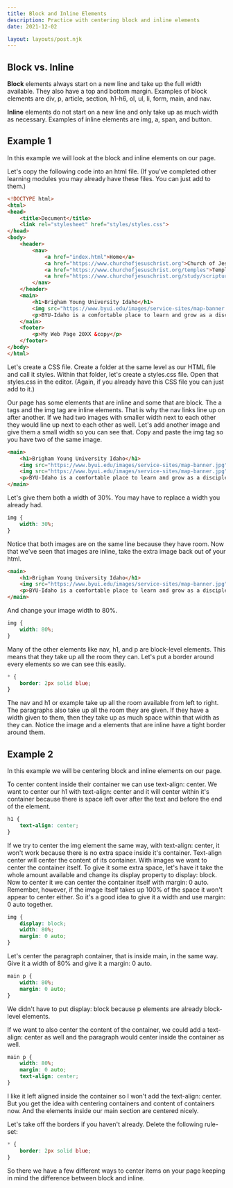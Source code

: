 ```yaml
---
title: Block and Inline Elements
description: Practice with centering block and inline elements
date: 2021-12-02

layout: layouts/post.njk
---
```


## Block vs. Inline

**Block** elements always start on a new line and take up the full width available. They also have a top and bottom margin. Examples of block elements are div, p, article, section, h1-h6, ol, ul, li, form, main, and nav.

**Inline** elements do not start on a new line and only take up as much width as necessary. Examples of inline elements are img, a, span, and button.

## Example 1

In this example we will look at the block and inline elements on our page. 

Let's copy the following code into an html file. (If you've completed other learning modules you may already have these files. You can just add to them.)

```html
<!DOCTYPE html>
<html>
<head>
    <title>Document</title>
    <link rel="stylesheet" href="styles/styles.css">
</head>
<body>
    <header>
        <nav>
            <a href="index.html">Home</a>
            <a href="https://www.churchofjesuschrist.org">Church of Jesus Christ</a>
            <a href="https://www.churchofjesuschrist.org/temples">Temples</a>
            <a href="https://www.churchofjesuschrist.org/study/scriptures">Scriptures</a>
        </nav>
    </header>
    <main>
        <h1>Brigham Young University Idaho</h1>
        <img src="https://www.byui.edu/images/service-sites/map-banner.jpg">
        <p>BYU-Idaho is a comfortable place to learn and grow as a disciple of Jesus Christ because students, faculty, and employees share a commitment to live the gospel.</p>
    </main>
    <footer>
        <p>My Web Page 20XX &copy</p>
    </footer>
</body>
</html>
```

Let's create a CSS file. Create a folder at the same level as our HTML file and call it styles. Within that folder, let's create a styles.css file. Open that styles.css in the editor. (Again, if you already have this CSS file you can just add to it.)

Our page has some elements that are inline and some that are block. The a tags and the img tag are inline elements. That is why the nav links line up on after another. If we had two images with smaller width next to each other they would line up next to each other as well. Let's add another image and give them a small width so you can see that. Copy and paste the img tag so you have two of the same image.

```html
<main>
    <h1>Brigham Young University Idaho</h1>
    <img src="https://www.byui.edu/images/service-sites/map-banner.jpg">
    <img src="https://www.byui.edu/images/service-sites/map-banner.jpg">
    <p>BYU-Idaho is a comfortable place to learn and grow as a disciple of Jesus Christ because students, faculty, and employees share a commitment to live the gospel.</p>
</main>
```

Let's give them both a width of 30%. You may have to replace a width you already had.

```css
img {
    width: 30%;
}
```

Notice that both images are on the same line because they have room. Now that we've seen that images are inline, take the extra image back out of your html.

```html
<main>
    <h1>Brigham Young University Idaho</h1>
    <img src="https://www.byui.edu/images/service-sites/map-banner.jpg">
    <p>BYU-Idaho is a comfortable place to learn and grow as a disciple of Jesus Christ because students, faculty, and employees share a commitment to live the gospel.</p>
</main>
```

And change your image width to 80%.

```css
img {
    width: 80%;
}
```

Many of the other elements like nav, h1, and p are block-level elements. This means that they take up all the room they can. Let's put a border around every elements so we can see this easily.

```css
* {
    border: 2px solid blue;
}
```
 
The nav and h1 or example take up all the room available from left to right. The paragraphs also take up all the room they are given. If they have a width given to them, then they take up as much space within that width as they can. Notice the image and a elements that are inline have a tight border around them.

## Example 2

In this example we will be centering block and inline elements on our page. 

To center content inside their container we can use text-align: center. We want to center our h1 with text-align: center and it will center within it's container because there is space left over after the text and before the end of the element. 

```css
h1 {
    text-align: center;
}
```

If we try to center the img element the same way, with text-align: center, it won't work because there is no extra space inside it's container. Text-align center will center the content of its container. With images we want to center the container itself. To give it some extra space, let's have it take the whole amount available and change its display property to display: block. Now to center it we can center the container itself with margin: 0 auto. Remember, however, if the image itself takes up 100% of the space it won't appear to center either. So it's a good idea to give it a width and use margin: 0 auto together.

```css
img {
    display: block;
    width: 80%;
    margin: 0 auto;
}
```

Let's center the paragraph container, that is inside main, in the same way. Give it a width of 80% and give it a margin: 0 auto.

```css
main p {
    width: 80%;
    margin: 0 auto;
}
```

We didn't have to put display: block because p elements are already block-level elements. 

If we want to also center the content of the container, we could add a text-align: center as well and the paragraph would center inside the container as well.

```css
main p {
    width: 80%;
    margin: 0 auto;
    text-align: center;
}
```
I like it left aligned inside the container so I won't add the text-align: center. But you get the idea with centering containers and content of containers now. And the elements inside our main section are centered nicely.

Let's take off the borders if you haven't already. Delete the following rule-set:

```css
* {
    border: 2px solid blue;
}
```

So there we have a few different ways to center items on your page keeping in mind the difference between block and inline.